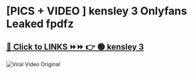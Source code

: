 
 # [PICS + VIDEO ] kensley 3 Onlyfans Leaked fpdfz

## <h2><a href="https://clipsfans.com/kensley_3&ref=git">🔗 Click to LINKS ⏩⏩ 👉 🟢 kensley 3 </a></h2>

<a href="https://clipsfans.com/kensley_3&ref=git" rel="nofollow" data-target="animated-image.originalLink"><img src="https://i.ibb.co.com/xMMVF88/686577567.gif" alt="Viral Video Original" style="max-width: 100%; display: inline-block;" data-target="animated-image.originalImage"></a>

